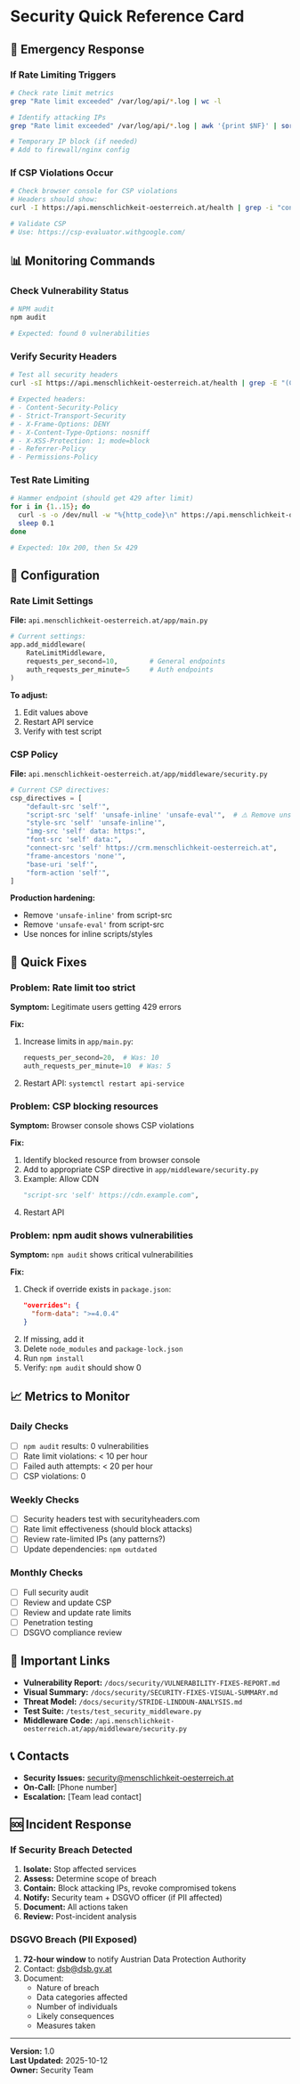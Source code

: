 # Security Quick Reference Card

## 🚨 Emergency Response

### If Rate Limiting Triggers
```bash
# Check rate limit metrics
grep "Rate limit exceeded" /var/log/api/*.log | wc -l

# Identify attacking IPs
grep "Rate limit exceeded" /var/log/api/*.log | awk '{print $NF}' | sort | uniq -c | sort -rn

# Temporary IP block (if needed)
# Add to firewall/nginx config
```

### If CSP Violations Occur
```bash
# Check browser console for CSP violations
# Headers should show:
curl -I https://api.menschlichkeit-oesterreich.at/health | grep -i "content-security"

# Validate CSP
# Use: https://csp-evaluator.withgoogle.com/
```

## 📊 Monitoring Commands

### Check Vulnerability Status
```bash
# NPM audit
npm audit

# Expected: found 0 vulnerabilities
```

### Verify Security Headers
```bash
# Test all security headers
curl -sI https://api.menschlichkeit-oesterreich.at/health | grep -E "(Content-Security|Strict-Transport|X-Frame|X-Content|X-XSS|Referrer|Permissions)"

# Expected headers:
# - Content-Security-Policy
# - Strict-Transport-Security
# - X-Frame-Options: DENY
# - X-Content-Type-Options: nosniff
# - X-XSS-Protection: 1; mode=block
# - Referrer-Policy
# - Permissions-Policy
```

### Test Rate Limiting
```bash
# Hammer endpoint (should get 429 after limit)
for i in {1..15}; do
  curl -s -o /dev/null -w "%{http_code}\n" https://api.menschlichkeit-oesterreich.at/health
  sleep 0.1
done

# Expected: 10x 200, then 5x 429
```

## 🔧 Configuration

### Rate Limit Settings
**File:** `api.menschlichkeit-oesterreich.at/app/main.py`
```python
# Current settings:
app.add_middleware(
    RateLimitMiddleware, 
    requests_per_second=10,        # General endpoints
    auth_requests_per_minute=5     # Auth endpoints
)
```

**To adjust:**
1. Edit values above
2. Restart API service
3. Verify with test script

### CSP Policy
**File:** `api.menschlichkeit-oesterreich.at/app/middleware/security.py`
```python
# Current CSP directives:
csp_directives = [
    "default-src 'self'",
    "script-src 'self' 'unsafe-inline' 'unsafe-eval'",  # ⚠️ Remove unsafe-* for prod
    "style-src 'self' 'unsafe-inline'",
    "img-src 'self' data: https:",
    "font-src 'self' data:",
    "connect-src 'self' https://crm.menschlichkeit-oesterreich.at",
    "frame-ancestors 'none'",
    "base-uri 'self'",
    "form-action 'self'",
]
```

**Production hardening:**
- Remove `'unsafe-inline'` from script-src
- Remove `'unsafe-eval'` from script-src
- Use nonces for inline scripts/styles

## 🎯 Quick Fixes

### Problem: Rate limit too strict
**Symptom:** Legitimate users getting 429 errors

**Fix:**
1. Increase limits in `app/main.py`:
   ```python
   requests_per_second=20,  # Was: 10
   auth_requests_per_minute=10  # Was: 5
   ```
2. Restart API: `systemctl restart api-service`

### Problem: CSP blocking resources
**Symptom:** Browser console shows CSP violations

**Fix:**
1. Identify blocked resource from browser console
2. Add to appropriate CSP directive in `app/middleware/security.py`
3. Example: Allow CDN
   ```python
   "script-src 'self' https://cdn.example.com",
   ```
4. Restart API

### Problem: npm audit shows vulnerabilities
**Symptom:** `npm audit` shows critical vulnerabilities

**Fix:**
1. Check if override exists in `package.json`:
   ```json
   "overrides": {
     "form-data": ">=4.0.4"
   }
   ```
2. If missing, add it
3. Delete `node_modules` and `package-lock.json`
4. Run `npm install`
5. Verify: `npm audit` should show 0

## 📈 Metrics to Monitor

### Daily Checks
- [ ] `npm audit` results: 0 vulnerabilities
- [ ] Rate limit violations: < 10 per hour
- [ ] Failed auth attempts: < 20 per hour
- [ ] CSP violations: 0

### Weekly Checks
- [ ] Security headers test with securityheaders.com
- [ ] Rate limit effectiveness (should block attacks)
- [ ] Review rate-limited IPs (any patterns?)
- [ ] Update dependencies: `npm outdated`

### Monthly Checks
- [ ] Full security audit
- [ ] Review and update CSP
- [ ] Review and update rate limits
- [ ] Penetration testing
- [ ] DSGVO compliance review

## 🔗 Important Links

- **Vulnerability Report:** `/docs/security/VULNERABILITY-FIXES-REPORT.md`
- **Visual Summary:** `/docs/security/SECURITY-FIXES-VISUAL-SUMMARY.md`
- **Threat Model:** `/docs/security/STRIDE-LINDDUN-ANALYSIS.md`
- **Test Suite:** `/tests/test_security_middleware.py`
- **Middleware Code:** `/api.menschlichkeit-oesterreich.at/app/middleware/security.py`

## 📞 Contacts

- **Security Issues:** security@menschlichkeit-oesterreich.at
- **On-Call:** [Phone number]
- **Escalation:** [Team lead contact]

## 🆘 Incident Response

### If Security Breach Detected
1. **Isolate:** Stop affected services
2. **Assess:** Determine scope of breach
3. **Contain:** Block attacking IPs, revoke compromised tokens
4. **Notify:** Security team + DSGVO officer (if PII affected)
5. **Document:** All actions taken
6. **Review:** Post-incident analysis

### DSGVO Breach (PII Exposed)
1. **72-hour window** to notify Austrian Data Protection Authority
2. Contact: dsb@dsb.gv.at
3. Document:
   - Nature of breach
   - Data categories affected
   - Number of individuals
   - Likely consequences
   - Measures taken

---

**Version:** 1.0  
**Last Updated:** 2025-10-12  
**Owner:** Security Team
